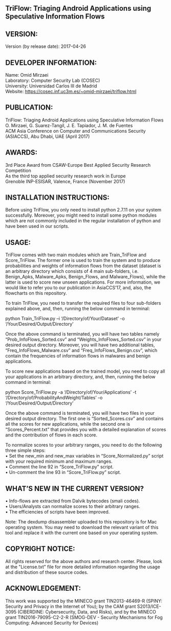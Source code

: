 TriFlow: Triaging Android Applications using Speculative Information Flows
---------------------------------------------------------------------------------------------------

VERSION:
------------

Version (by release date): 2017-04-26

DEVELOPER INFORMATION:
------------------------------------

Name: Omid Mirzaei <br />
Laboratory: Computer Security Lab (COSEC) <br />
University: Universidad Carlos III de Madrid <br />
Website: https://cosec.inf.uc3m.es/~omid-mirzaei/triflow.html <br />

PUBLICATION:
------------------

TriFlow: Triaging Android Applications using Speculative Information Flows <br />
O. Mirzaei, G. Suarez-Tangil, J. E. Tapiador, J. M. de Fuentes <br />
ACM Asia Conference on Computer and Communications Security (ASIACCS), Abu Dhabi, UAE (April 2017) <br />

AWARDS:
------------------

3rd Place Award from CSAW-Europe Best Applied Security Research Competition <br />
As the third top applied security research work in Europe <br />
Grenoble INP-ESISAR, Valence, France (November 2017) <br />

INSTALLATION INSTRUCTIONS:
----------------------------------------

Before using TriFlow, you only need to install python 2.7.11 on your system successfully. Moreover, you might need to install some python modules which are not commonly included in the regular installation of python and have been used in our scripts.

USAGE:
---------

TriFlow comes with two main modules which are Train_TriFlow and Score_TriFlow. The former one is used to train the system and to produce probabilities and weights of information flows from the dataset (dataset is an arbitrary directory which consists of 4 main sub-folders, i.e. Benign_Apks, Malware_Apks, Benign_Flows, and Malware_Flows), while the latter is used to score new unseen applications. For more information, we would like to refer you to our publication in AsiaCCS’17, and, also, the flowcharts on this repository.

To train TriFlow, you need to transfer the required files to four sub-folders explained above, and, then, running the below command in terminal:

python   Train_TriFlow.py   –i   ‘/Directory/of/Your/Dataset’   -o   ‘/Your/Desired/Output/Directory’

Once the above command is terminated, you will have two tables namely “Prob_InfoFlows_Sorted.csv” and “Weights_InfoFlows_Sorted.csv” in your desired output directory. Moreover, you will have two additional tables, “Freq_InfoFlows_Malware.csv” and “Freq_InfoFlows_Benign.csv”, which contain the frequencies of information flows in malwares and benign applications.

To score new applications based on the trained model, you need to copy all your applications in an arbitrary directory, and, then, running the below command in terminal:

python   Score_TriFlow.py   -a   ‘/Directory/of/Your/Applications’   -t   ‘/Directory/of/ProbabilityAndWeight/Tables’   -o   ‘/Your/Desired/Output/Directory'

Once the above command is terminated, you will have two files in your desired output directory. The first one is “Sorted_Scores.csv” and contains all the scores for new applications, while the second one is “Scores_Percent.txt” that provides you with a detailed explanation of scores and the contribution of flows in each score. <br />

To normalize scores to your arbitrary ranges, you need to do the following three simple steps: <br />
•	Set the new_min and new_max variables in “Score_Normalized.py” script with your required minimum and maximum ranges. <br />
•	Comment the line 92 in “Score_TriFlow.py” script. <br />
•	Un-comment the line 93 in “Score_TriFlow.py” script. <br />

WHAT’S NEW IN THE CURRENT VERSION? 
------------------------------------------------------
•	Info-flows are extracted from Dalvik bytecodes (smali codes). <br />
•	Users/Analysts can normalize scores to their arbitrary ranges. <br />
•	The efficiencies of scripts have been improved. <br />

Note: The dexdump disassembler uploaded to this repository is for Mac operating system. You may need to download the relevant variant of this tool and replace it with the current one based on your operating system. <br />

COPYRIGHT NOTICE:
--------------------------

All rights reserved for the above authors and research center. Please, look at the "License.txt" file for more detailed information regarding the usage and distribution of these source codes.

ACKNOWLEDGEMENT:
-----------------------------

This work was supported by the MINECO grant TIN2013-46469-R (SPINY: Security and Privacy in the Internet of You); by the CAM grant S2013/ICE-3095 (CIBERDINE: Cybersecurity, Data, and Risks), and by the MINECO grant TIN2016-79095-C2-2-R (SMOG-DEV - Security Mechanisms for Fog Computing: Advanced Security for Devices) 

